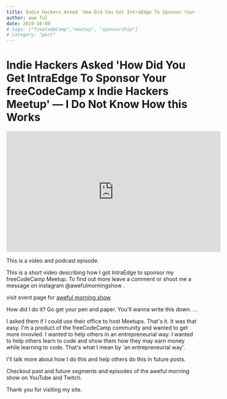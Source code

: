 ```yaml
---
title: Indie Hackers Asked 'How Did You Get IntraEdge To Sponsor Your freeCodeCamp x Indie Hackers Meetup'
author: awe ful
date: 2019-10-09
# tags: ["freeCodeCamp","meetup", "sponsorship"]
# category: "post"
---
```


# Indie Hackers Asked 'How Did You Get IntraEdge To Sponsor Your freeCodeCamp x Indie Hackers Meetup' — I Do Not Know How this Works

<center><iframe width="560" height="315" src="https://www.youtube.com/embed/is0rUogonHY" frameborder="0" allow="accelerometer; autoplay; encrypted-media; gyroscope; picture-in-picture" allowfullscreen></iframe></center>

This is a video and podcast episode.

This is a short video describing how I got IntraEdge to sponsor my freeCodeCamp Meetup. To find out more leave a comment or shoot me a message on instagram @awefulmorningshow .

visit event page for [aweful morning show](https://events.awefulmorningshow.live)

How did I do it?
Go get your pen and paper. You'll wanna write this down.
...

I asked them if I could use their office to host Meetups.
That's it. It was that easy. I'm a product of the freeCodeCamp community and wanted to get more invovled. I wanted to help others in an entrepreneurial way. I wanted to help others learn to code and show them how they may earn money while learning to code. That's what I mean by 'an entrepreneurial way'.

I'll talk more about how I do this and help others do this in future posts.

Checkout past and future segments and episodes of the aweful morning show on YouTube and Twitch.

Thank you for visiting my site.
